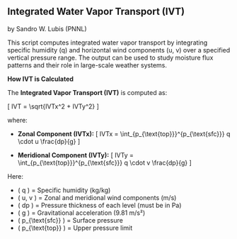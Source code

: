 ## Integrated Water Vapor Transport (IVT) ##
by Sandro W. Lubis (PNNL)

This script computes integrated water vapor transport by integrating specific humidity (q) and horizontal wind components (u, v) over a specified vertical pressure range. The output can be used to study moisture flux patterns and their role in large-scale weather systems.

**How IVT is Calculated**

The **Integrated Vapor Transport (IVT)** is computed as:

\[
IVT = \sqrt{IVTx^2 + IVTy^2}
\]

where:

- **Zonal Component (IVTx):**
  \[
  IVTx = \int_{p_{\text{top}}}^{p_{\text{sfc}}} q \cdot u \frac{dp}{g}
  \]
  
- **Meridional Component (IVTy):**
  \[
  IVTy = \int_{p_{\text{top}}}^{p_{\text{sfc}}} q \cdot v \frac{dp}{g}
  \]

Here:
- \( q \) = Specific humidity (kg/kg)
- \( u, v \) = Zonal and meridional wind components (m/s)
- \( dp \) = Pressure thickness of each level (must be in Pa)
- \( g \) = Gravitational acceleration (9.81 m/s²)
- \( p_{\text{sfc}} \) = Surface pressure
- \( p_{\text{top}} \) = Upper pressure limit 
